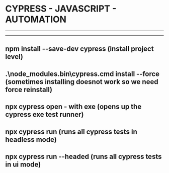 # CYPRESS - JAVASCRIPT - AUTOMATION
--------------------------------------------------------------------------------------------------------------
--------------------------------------------------------------------------------------------------------------

npm install --save-dev cypress (install project level)
--------------------------------------------------------------------------------------------------------------
.\node_modules\.bin\cypress.cmd install --force (sometimes installing doesnot work so we need force reinstall)
--------------------------------------------------------------------------------------------------------------
npx cypress open - with exe (opens up the cypress exe test runner)
--------------------------------------------------------------------------------------------------------------
npx cypress run   (runs all cypress tests in headless mode)
--------------------------------------------------------------------------------------------------------------
npx cypress run --headed   (runs all cypress tests in ui mode)
--------------------------------------------------------------------------------------------------------------
